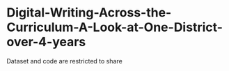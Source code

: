 # Digital-Writing-Across-the-Curriculum-A-Look-at-One-District-over-4-years

Dataset and code are restricted to share
